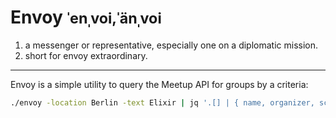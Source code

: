 # Envoy <small>ˈenˌvoi,ˈänˌvoi</small>

1. a messenger or representative, especially one on a diplomatic mission.
2. short for envoy extraordinary.

---

Envoy is a simple utility to query the Meetup API for groups by a criteria:

```bash
./envoy -location Berlin -text Elixir | jq '.[] | { name, organizer, score }'
```
